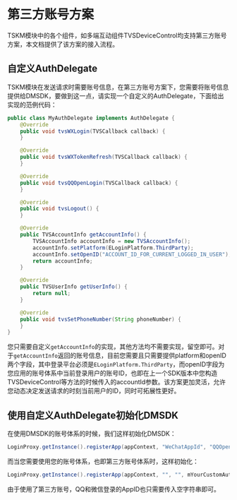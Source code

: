# 第三方账号方案

TSKM模块中的各个组件，如多端互动组件TVSDeviceControl均支持第三方账号方案，本文档提供了该方案的接入流程。

## 自定义AuthDelegate

TSKM模块在发送请求时需要账号信息，在第三方账号方案下，您需要将账号信息提供给DMSDK，要做到这一点，请实现一个自定义的AuthDelegate，下面给出实现的范例代码：

```java
public class MyAuthDelegate implements AuthDelegate {
    @Override
    public void tvsWXLogin(TVSCallback callback) {
    }

    @Override
    public void tvsWXTokenRefresh(TVSCallback callback) {
    }

    @Override
    public void tvsQQOpenLogin(TVSCallback callback) {
    }

    @Override
    public void tvsLogout() {
    }

    @Override
    public TVSAccountInfo getAccountInfo() {
        TVSAccountInfo accountInfo = new TVSAccountInfo();
        accountInfo.setPlatform(ELoginPlatform.ThirdParty);
        accountInfo.setOpenID("ACCOUNT_ID_FOR_CURRENT_LOGGED_IN_USER");
        return accountInfo;
    }

    @Override
    public TVSUserInfo getUserInfo() {
        return null;
    }

    @Override
    public void tvsSetPhoneNumber(String phoneNumber) {
    }
}
```

您只需要自定义`getAccountInfo`的实现，其他方法均不需要实现，留空即可。对于`getAccountInfo`返回的账号信息，目前您需要且只需要提供platform和openID两个字段，其中登录平台必须是`ELoginPlatform.ThirdParty`，而openID字段为您应用的账号体系中当前登录用户的账号ID，也即在上一个SDK版本中您构造TVSDeviceControl等方法的时候传入的accountId参数。该方案更加灵活，允许您动态决定发送请求的时刻当前用户的ID，同时可拓展性更好。

## 使用自定义AuthDelegate初始化DMSDK

在使用DMSDK的账号体系的时候，我们这样初始化DMSDK：

```java
LoginProxy.getInstance().registerApp(appContext, "WeChatAppId", "QQOpenAppId");
```

而当您需要使用您的账号体系，也即第三方账号体系时，这样初始化：

```java
LoginProxy.getInstance().registerApp(appContext, "", "", mYourCustomAuthDelegate);
```

由于使用了第三方账号，QQ和微信登录的AppID也只需要传入空字符串即可。
